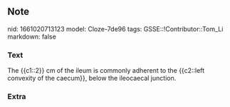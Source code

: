 ## Note
nid: 1661020713123
model: Cloze-7de96
tags: GSSE::!Contributor::Tom_Li
markdown: false

### Text
<div>
  The {{c1::2}} cm of the ileum is commonly adherent to the
  {{c2::left convexity of the caecum}}, below the ileocaecal
  junction.
</div>

### Extra

